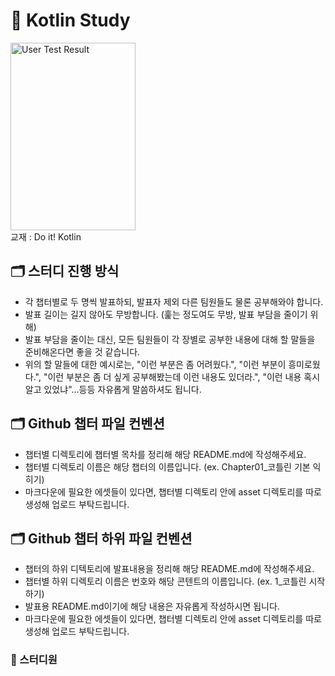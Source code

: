 # 📖 Kotlin Study
<img src="https://user-images.githubusercontent.com/50359789/188445176-113d416b-f40c-4a2f-a8b2-be020ef493fe.jpg" width="200px" height="300px" title="User Test Result" alt="User Test Result"></img><br />
교재 : Do it! Kotlin


## 🗂 스터디 진행 방식
- 각 챕터별로 두 명씩 발표하되, 발표자 제외 다른 팀원들도 물론 공부해와야 합니다.
- 발표 길이는 길지 않아도 무방합니다. (훑는 정도여도 무방, 발표 부담을 줄이기 위해)
- 발표 부담을 줄이는 대신, 모든 팀원들이 각 장별로 공부한 내용에 대해 할 말들을 준비해온다면 좋을 것 같습니다.
- 위의 할 말들에 대한 예시로는, "이런 부분은 좀 어려웠다.", "이런 부분이 흥미로웠다.", "이런 부분은 좀 더 싶게 공부해봤는데 이런 내용도 있더라.", "이런 내용 혹시 알고 있었냐"...등등 자유롭게 말씀하셔도 됩니다.

## 🗂 Github 챕터 파일 컨벤션
- 챕터별 디렉토리에 챕터별 목차를 정리해 해당 README.md에 작성해주세요.
- 챕터별 디렉토리 이름은 해당 챕터의 이름입니다. (ex. Chapter01_코틀린 기본 익히기)
- 마크다운에 필요한 에셋들이 있다면, 챕터별 디렉토리 안에 asset 디렉토리를 따로 생성해 업로드 부탁드립니다.

## 🗂 Github 챕터 하위 파일 컨벤션
- 챕터의 하위 디텍토리에 발표내용을 정리해 해당 README.md에 작성해주세요.
- 챕터별 하위 디렉토리 이름은 번호와 해당 콘텐트의 이름입니다. (ex. 1_코틀린 시작하기)
- 발표용 README.md이기에 해당 내용은 자유롭게 작성하시면 됩니다.
- 마크다운에 필요한 에셋들이 있다면, 챕터별 디렉토리 안에 asset 디렉토리를 따로 생성해 업로드 부탁드립니다.

### 🧑‍ 스터디원




